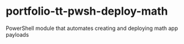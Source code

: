 # portfolio-tt-pwsh-deploy-math
PowerShell module that automates creating and deploying math app payloads
